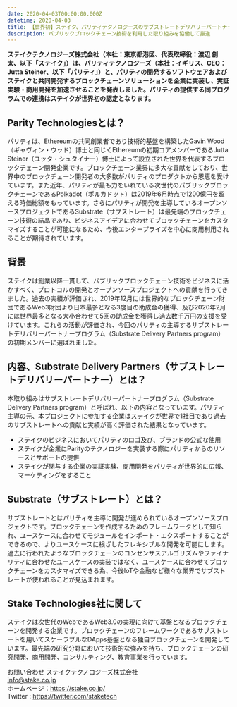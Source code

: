 ```yaml
---
date: 2020-04-03T00:00:00.000Z
datetime: 2020-04-03
title: 【世界初】ステイク、パリティテクノロジーズのサブストレートデリバリーパートナーに認定
description: パブリックブロックチェーン技術を利用した取り組みを協働して推進
---
```

**ステイクテクノロジーズ株式会社（本社：東京都港区、代表取締役：渡辺 創太、以下「ステイク」）は、パリティテクノロジーズ（本社：イギリス、CEO：Jutta Steiner、以下「パリティ」）と、パリティの開発するソフトウェアおよびステイクと共同開発するブロックチェーンソリューションを企業に実装し、実証実験・商用開発を加速させることを発表しました。パリティの提供する同プログラムでの連携はステイクが世界初の認定となります。**

## Parity Technologiesとは？

パリティは、Ethereumの共同創業者であり技術的基盤を構築したGavin Wood（ギャヴィン・ウッド）博士と同じくEthereumの初期コアメンバーであるJutta Steiner（ユッタ・シュタイナー）博士によって設立された世界を代表するブロックチェーン開発企業です。ブロックチェーン業界に多大な貢献をしており、世界中のブロックチェーン開発者の大多数がパリティのプロダクトから恩恵を受けています。また近年、パリティが最も力をいれている次世代のパブリックブロックチェーンであるPolkadot（ポルカドット）は2019年6月時点で1200億円を超える時価総額をもっています。さらにパリティが開発を主導しているオープンソースプロジェクトであるSubstrate（サブストレート）は最先端のブロックチェーン技術の結晶であり、ビジネスアイデアに合わせてブロックチェーンをカスタマイズすることが可能になるため、今後エンタープライズを中心に商用利用されることが期待されています。

## 背景

ステイクは創業以降一貫して、パブリックブロックチェーン技術をビジネスに活かすべく、プロトコルの開発とオープンソースプロジェクトへの貢献を行ってきました。過去の実績が評価され、2019年12月には世界的なブロックチェーン財団であるWeb3財団より日本最多となる3度目の助成金の獲得、及び2020年2月には世界最多となる大小合わせて5回の助成金を獲得し過去数千万円の支援を受けています。これらの活動が評価され、今回のパリティの主導するサブストレートデリバリーパートナープログラム（Substrate Delivery Partners program）の初期メンバーに選ばれました。

## 内容、Substrate Delivery Partners（サブストレートデリバリーパートナー）とは？

本取り組みはサブストレートデリバリーパートナープログラム（Substrate Delivery Partners program）と呼ばれ、以下の内容となっています。パリティ主導の元、本プロジェクトに参加する企業はステイクが世界で1社目であり過去のサブストレートへの貢献と実績が高く評価された結果となっています。

- ステイクのビジネスにおいてパリティのロゴ及び、ブランドの公式な使用
- ステイクが企業にParityのテクノロジーを実装する際にパリティからのリソースとサポートの提供
- ステイクが関与する企業の実証実験、商用開発をパリティが世界的に広報、マーケティングをすること

## Substrate（サブストレート）とは？

サブストレートとはパリティを主導に開発が進められているオープンソースプロジェクトです。ブロックチェーンを作成するためのフレームワークとして知られ、ユースケースに合わせてモジュールをインポート・エクスポートすることができるので、よりユースケースに根ざしたフレキシブルな開発を可能にします。過去に行われたようなブロックチェーンのコンセンサスアルゴリズムやファイナリティに合わせたユースケースの実装ではなく、ユースケースに合わせてブロックチェーンをカスタマイズできる為、今後IoTや金融など様々な業界でサブストレートが使われることが見込まれます。

## Stake Technologies社に関して

ステイクは次世代のWebであるWeb3.0の実現に向けて基盤となるブロックチェーンを開発する企業です。ブロックチェーンのフレームワークであるサブストレートを用いてスケーラブルなDApps基盤となる独自ブロックチェーンを開発しています。最先端の研究分野において技術的な強みを持ち、ブロックチェーンの研究開発、商用開発、コンサルティング、教育事業を行っています。

お問い合わせ ステイクテクノロジーズ株式会社\
info@stake.co.jp\
ホームページ：<https://stake.co.jp/>\
Twitter : <https://twitter.com/staketech>